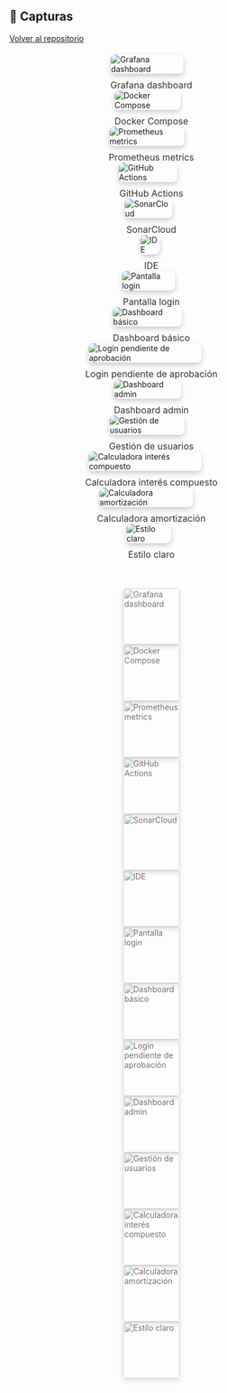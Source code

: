 ## 📸 Capturas
[Volver al repositorio](https://github.com/bbvedf/compra-venta-app)

<!-- Swiper CSS -->
<link rel="stylesheet" href="https://cdn.jsdelivr.net/npm/swiper@10/swiper-bundle.min.css" />

<style>
/* Ajustes del carrusel */
.swiper-container {
  width: 100%;
  max-width: 1200px; /* Limita el ancho máximo */
  height: auto; /* Cambiado de 90vh a auto para adaptarse al contenido */
  margin: 20px auto;
  padding-bottom: 20px;
}
.swiper-slide {
  display: flex;
  flex-direction: column;
  align-items: center;
  justify-content: center;
  height: auto; /* Ajusta la altura dinámicamente */
}
.swiper-slide img {
  max-width: 90%;
  max-height: 500px; /* Limita la altura máxima de la imagen */
  object-fit: contain;
  border-radius: 8px;
  box-shadow: 0 4px 10px rgba(0, 0, 0, 0.2);
  cursor: pointer; /* Cambiado a pointer para mejor claridad */
  transition: transform 0.3s ease; /* Suaviza el zoom */
}
.swiper-slide img:hover {
  transform: scale(1.05); /* Efecto hover para indicar interactividad */
}
.caption {
  margin-top: 10px; /* Reducido para acercar el pie de foto */
  font-size: 1rem; /* Ligeramente más grande para legibilidad */
  color: #333;
  text-align: center;
}
.swiper-thumbs {
  height: 120px; /* Aumentado para mejor visibilidad */
  box-sizing: border-box;
  padding: 10px 0;
}
.swiper-thumbs .swiper-slide {
  width: auto;
  height: 100%;
  opacity: 0.6; /* Aumentado para mejor contraste */
  cursor: pointer;
}
.swiper-thumbs .swiper-slide-thumb-active {
  opacity: 1;
  border: 2px solid #007bff; /* Indicador visual para la miniatura activa */
}
.swiper-thumbs img {
  height: 100px; /* Aumentado para mejor proporción */
  object-fit: cover;
  border-radius: 4px;
}
.swiper-button-next,
.swiper-button-prev {
  color: #007bff; /* Color más visible para las flechas */
}
</style>

<!-- Swiper HTML -->
<div class="swiper-container mainSwiper">
  <div class="swiper-wrapper">
    <div class="swiper-slide"><div class="swiper-zoom-container"><img src="images/grafana.png" alt="Grafana dashboard"></div><div class="caption">Grafana dashboard</div></div>
    <div class="swiper-slide"><div class="swiper-zoom-container"><img src="images/compose.png" alt="Docker Compose"></div><div class="caption">Docker Compose</div></div>
    <div class="swiper-slide"><div class="swiper-zoom-container"><img src="images/prometheus.png" alt="Prometheus metrics"></div><div class="caption">Prometheus metrics</div></div>
    <div class="swiper-slide"><div class="swiper-zoom-container"><img src="images/actions.png" alt="GitHub Actions"></div><div class="caption">GitHub Actions</div></div>
    <div class="swiper-slide"><div class="swiper-zoom-container"><img src="images/sonarcloud.png" alt="SonarCloud"></div><div class="caption">SonarCloud</div></div>
    <div class="swiper-slide"><div class="swiper-zoom-container"><img src="images/ide.png" alt="IDE"></div><div class="caption">IDE</div></div>
    <div class="swiper-slide"><div class="swiper-zoom-container"><img src="images/login.png" alt="Pantalla login"></div><div class="caption">Pantalla login</div></div>
    <div class="swiper-slide"><div class="swiper-zoom-container"><img src="images/basic_dashboard.png" alt="Dashboard básico"></div><div class="caption">Dashboard básico</div></div>
    <div class="swiper-slide"><div class="swiper-zoom-container"><img src="images/pending_approval.png" alt="Login pendiente de aprobación"></div><div class="caption">Login pendiente de aprobación</div></div>
    <div class="swiper-slide"><div class="swiper-zoom-container"><img src="images/admin_dashboard.png" alt="Dashboard admin"></div><div class="caption">Dashboard admin</div></div>
    <div class="swiper-slide"><div class="swiper-zoom-container"><img src="images/user_management.png" alt="Gestión de usuarios"></div><div class="caption">Gestión de usuarios</div></div>
    <div class="swiper-slide"><div class="swiper-zoom-container"><img src="images/ci_calc.png" alt="Calculadora interés compuesto"></div><div class="caption">Calculadora interés compuesto</div></div>
    <div class="swiper-slide"><div class="swiper-zoom-container"><img src="images/ma_calc.png" alt="Calculadora amortización"></div><div class="caption">Calculadora amortización</div></div>
    <div class="swiper-slide"><div class="swiper-zoom-container"><img src="images/light_style.png" alt="Estilo claro"></div><div class="caption">Estilo claro</div></div>
  </div>
  <!-- Navigation -->
  <div class="swiper-button-next"></div>
  <div class="swiper-button-prev"></div>
  <div class="swiper-pagination"></div>
</div>

<!-- Thumbnails -->
<div class="swiper-container swiper-thumbs">
  <div class="swiper-wrapper">
    <div class="swiper-slide"><img src="images/grafana.png" alt="Grafana dashboard"></div>
    <div class="swiper-slide"><img src="images/compose.png" alt="Docker Compose"></div>
    <div class="swiper-slide"><img src="images/prometheus.png" alt="Prometheus metrics"></div>
    <div class="swiper-slide"><img src="images/actions.png" alt="GitHub Actions"></div>
    <div class="swiper-slide"><img src="images/sonarcloud.png" alt="SonarCloud"></div>
    <div class="swiper-slide"><img src="images/ide.png" alt="IDE"></div>
    <div class="swiper-slide"><img src="images/login.png" alt="Pantalla login"></div>
    <div class="swiper-slide"><img src="images/basic_dashboard.png" alt="Dashboard básico"></div>
    <div class="swiper-slide"><img src="images/pending_approval.png" alt="Login pendiente de aprobación"></div>
    <div class="swiper-slide"><img src="images/admin_dashboard.png" alt="Dashboard admin"></div>
    <div class="swiper-slide"><img src="images/user_management.png" alt="Gestión de usuarios"></div>
    <div class="swiper-slide"><img src="images/ci_calc.png" alt="Calculadora interés compuesto"></div>
    <div class="swiper-slide"><img src="images/ma_calc.png" alt="Calculadora amortización"></div>
    <div class="swiper-slide"><img src="images/light_style.png" alt="Estilo claro"></div>
  </div>
</div>

<!-- Swiper JS -->
<script src="https://cdn.jsdelivr.net/npm/swiper@10/swiper-bundle.min.js"></script>
<script>
document.addEventListener("DOMContentLoaded", function() {
  const thumbsSwiper = new Swiper('.swiper-thumbs', {
    spaceBetween: 10,
    slidesPerView: 4, /* Reducido para mejor visualización en pantallas pequeñas */
    freeMode: true,
    watchSlidesProgress: true,
    breakpoints: {
      640: { slidesPerView: 3 },
      768: { slidesPerView: 4 },
      1024: { slidesPerView: 5 }
    }
  });

  const mainSwiper = new Swiper('.mainSwiper', {
    loop: true,
    navigation: {
      nextEl: '.swiper-button-next',
      prevEl: '.swiper-button-prev'
    },
    pagination: {
      el: '.swiper-pagination',
      clickable: true
    },
    thumbs: {
      swiper: thumbsSwiper
    },
    spaceBetween: 20, /* Reducido para mejor espaciado */
    slidesPerView: 1, /* Solo una imagen en el carrusel principal */
    centeredSlides: true,
    autoplay: {
      delay: 5000,
      disableOnInteraction: false
    },
    zoom: {
      maxRatio: 2, /* Aumentado para un zoom más notable */
      toggle: true /* Habilita zoom con un solo clic */
    }
  });

  // Manejo manual del zoom para mejorar la experiencia
  mainSwiper.on('click', function(swiper, event) {
    if (event.target.tagName === 'IMG') {
      swiper.zoom.toggle(); /* Alterna zoom con un solo clic */
    }
  });
});
</script>